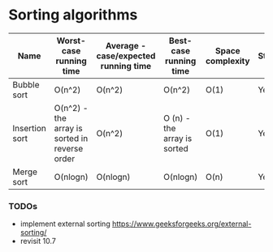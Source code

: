 # Sorting algorithms

| Name | Worst-case  running time | Average - case/expected running time | Best-case running time | Space complexity | Stable | Algorithmic Paradigm |
|-|-|-|-|-|-|-|
| Bubble sort | O(n^2) | O(n^2) | O(n^2) | O(1) | Yes |
| Insertion sort | O(n^2) - the array is sorted in reverse order | O(n^2) | O (n) - the array is sorted | O(1) | Yes | Incremental Approach |
| Merge sort | O(nlogn) | O(nlogn) | O(nlogn) | O(n) | Yes| Divide and Conquer |

### TODOs

+ implement external sorting
https://www.geeksforgeeks.org/external-sorting/
+ revisit 10.7

